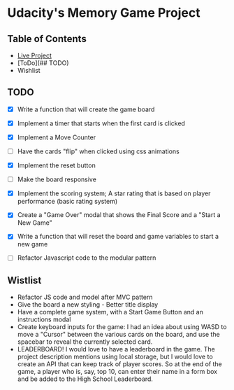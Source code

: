 # Udacity's Memory Game Project

## Table of Contents

* [Live Project](https://clockwerkz.github.io/jsMemoryGame/)
* [ToDo](## TODO)
* Wishlist



## TODO

- [x] Write a function that will create the game board
- [X] Implement a timer that starts when the first card is clicked
- [X] Implement a Move Counter
- [ ] Have the cards "flip" when clicked using css animations
- [X] Implement the reset button 
- [ ] Make the board responsive
- [X] Implement the scoring system; A star rating that is based on player performance (basic rating system)
- [X] Create a "Game Over" modal that shows the Final Score and a "Start a New Game"
- [X] Write a function that will reset the board and game variables to start a new game
- [ ] Refactor Javascript code to the modular pattern


## Wistlist
- Refactor JS code and model after MVC pattern
- Give the board a new styling - Better title display
- Have a complete game system, with a Start Game Button and an instructions modal
- Create keyboard inputs for the game: I had an idea about using WASD to move a "Cursor" between the various cards on the board, and use the spacebar to reveal the currently selected card.
- LEADERBOARD! I would love to have a leaderboard in the game. The project description mentions using local storage, but I would love to create an API that can keep track of player scores. So at the end of the game, a player who is, say, top 10, can enter their name in a form box and be added to the High School Leaderboard.

